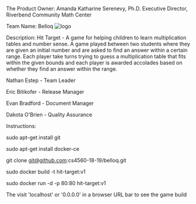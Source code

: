 
The Product Owner:
Amanda Katharine Serenevy, Ph.D.
Executive Director, Riverbend Community Math Center

Team Name: Belloq
![logo](https://github.com/cs4560-18-19/belloq/blob/master/Belloq%20door.jpg)

Description: Hit Target - A game for helping children to learn multiplication tables and number sense. A game played between two students where they are given an initial number and are asked to find an answer within a certain range. Each player take turns trying to guess a multiplication table that fits within the given bounds and each player is awarded accolades based on whether they find an answer within the range.

Nathan Estep - Team Leader

Eric Bitikofer - Release Manager

Evan Bradford - Document Manager

Dakota O'Brien - Quality Assurance

Instructions:

sudo apt-get install git

sudo apt-get install docker-ce

git clone git@github.com:cs4560-18-19/belloq.git

sudo docker build -t hit-target:v1

sudo docker run -d -p 80:80 hit-target:v1

The visit 'localhost' or '0.0.0.0' in a browser URL bar to see the game build
